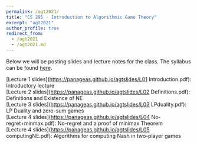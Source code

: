 ```yaml
---
permalink: /agt2021/
title: "CS 295 - Introduction to Algorithmic Game Theory"
excerpt: "agt2021"
author_profile: true
redirect_from: 
  - /agt2021
  - /agt2021.md
---
```

Below we will be posting slides and lecture notes for the class. The syllabus can be found [here](https://panageas.github.io/_pages/syllabus_agt.pdf).

[Lecture 1 slides](https://panageas.github.io/agtslides/L01 Introduction.pdf): Introductory lecture <br/>
[Lecture 2 slides](https://panageas.github.io/agtslides/L02 Definitions.pdf): Definitions and Existence of NE <br/>
[Lecture 3 slides](https://panageas.github.io/agtslides/L03 LPduality.pdf): LP Duality and zero-sum games <br/>
[Lecture 4 slides](https://panageas.github.io/agtslides/L04 No-regret+minmax.pdf): No-regret and a proof of minimax Theorem <br/>
[Lecture 4 slides](https://panageas.github.io/agtslides/L05 computingNE.pdf): Algorithms for computing Nash in two-player games <br/>
